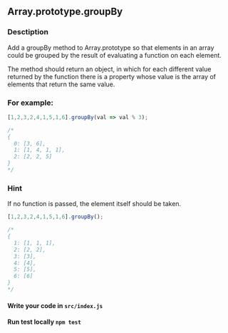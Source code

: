 ## Array.prototype.groupBy

### Desctiption

Add a groupBy method to Array.prototype so that elements in an array could be grouped by the result of evaluating a function on each element.

The method should return an object, in which for each different value returned by the function there is a property whose value is the array of elements that return the same value.

### For example:
```javascript
[1,2,3,2,4,1,5,1,6].groupBy(val => val % 3);

/*
{
  0: [3, 6],
  1: [1, 4, 1, 1],
  2: [2, 2, 5]
}
*/
```

### Hint
If no function is passed, the element itself should be taken.

```javascript
[1,2,3,2,4,1,5,1,6].groupBy();

/*
{
  1: [1, 1, 1],
  2: [2, 2],
  3: [3],
  4: [4],
  5: [5],
  6: [6]
}
*/
```

#### Write your code in `src/index.js`
#### Run test locally `npm test`
